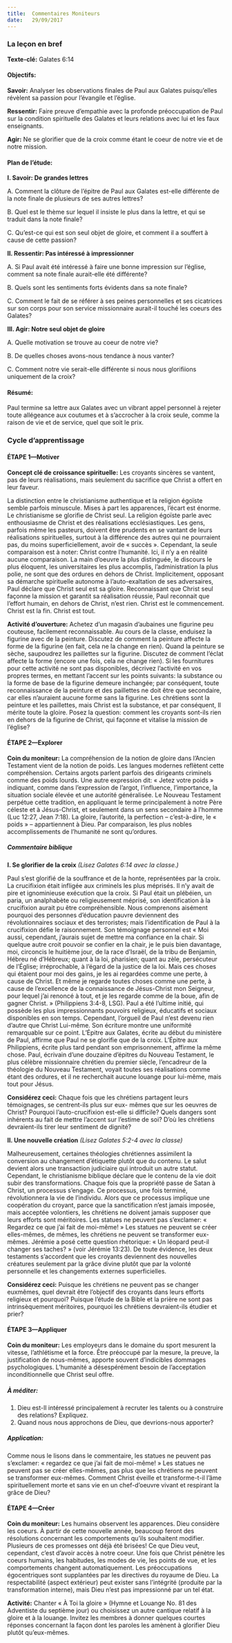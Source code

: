 ```yaml
---
title:  Commentaires Moniteurs
date:   29/09/2017
---
```

### La leçon en bref

**Texte-clé:** Galates 6:14

#### Objectifs:

**Savoir:** Analyser les observations finales de Paul aux Galates puisqu’elles révèlent sa passion pour l’évangile  et l’église. 

**Ressentir:** Faire preuve d’empathie avec la profonde préoccupation de Paul sur la condition spirituelle des  Galates et leurs relations avec lui et les faux enseignants. 

**Agir:** Ne se glorifier que de la croix comme étant le coeur de notre vie et de notre mission. 

#### Plan de l’étude:

**I. Savoir: De grandes lettres**

A. Comment la clôture de l’épitre de Paul aux Galates est-elle différente de la note finale de plusieurs de ses  autres lettres? 

B. Quel est le thème sur lequel il insiste le plus dans la lettre, et qui se traduit dans la note finale? 

C. Qu’est-ce qui est son seul objet de gloire, et comment il a souffert à cause de cette passion?

**II. Ressentir: Pas intéressé à impressionner**

A. Si Paul avait été intéressé à faire une bonne impression sur l’église, comment sa note finale aurait-elle été  différente?

B. Quels sont les sentiments forts évidents dans sa note finale? 

C. Comment le fait de se référer à ses peines personnelles et ses cicatrices sur son corps pour son service  missionnaire aurait-il touché les coeurs des Galates? 

**III. Agir: Notre seul objet de gloire**

A. Quelle motivation se trouve au coeur de notre vie?

B. De quelles choses avons-nous tendance à nous vanter?

C. Comment notre vie serait-elle différente si nous nous glorifiions uniquement de la croix?

#### Résumé: 

Paul termine sa lettre aux Galates avec un vibrant appel personnel à rejeter toute allégeance aux coutumes et  à s’accrocher à la croix seule, comme la raison de vie et de service, quel que soit le prix. 

### Cycle d’apprentissage

#### ÉTAPE 1—Motiver

**Concept clé de croissance spirituelle:** Les croyants sincères se vantent, pas de leurs réalisations, mais  seulement du sacrifice que Christ a offert en leur faveur. 

La distinction entre le christianisme authentique et la religion égoïste semble parfois minuscule. Mises à part  les apparences, l’écart est énorme. Le christianisme se glorifie de Christ seul. La religion égoïste parle avec  enthousiasme de Christ et des réalisations ecclésiastiques. Les gens, parfois même les pasteurs, doivent être  prudents en se vantant de leurs réalisations spirituelles, surtout à la différence des autres qui ne pourraient  pas, du moins superficiellement, avoir de « succès ». Cependant, la seule comparaison est à noter: Christ contre  l’humanité. Ici, il n’y a en réalité aucune comparaison. La main d’oeuvre la plus distinguée, le discours le plus  éloquent, les universitaires les plus accomplis, l’administration la plus polie, ne sont que des ordures en dehors  de Christ. Implicitement, opposant sa démarche spirituelle autonome à l’auto-exaltation de ses adversaires, Paul déclare que Christ seul est sa gloire. Reconnaissant que Christ seul façonne la mission et garantit sa  réalisation réussie, Paul reconnait que l’effort humain, en dehors de Christ, n’est rien. Christ est le commencement. Christ est la fin. Christ est tout. 
 
**Activité d’ouverture:** Achetez d’un magasin d’aubaines une figurine peu couteuse, facilement reconnaissable.  Au cours de la classe, enduisez la figurine avec de la peinture. Discutez de comment la peinture affecte la  forme de la figurine (en fait, cela ne la change en rien). Quand la peinture se sèche, saupoudrez les paillettes  sur la figurine. Discutez de comment l’éclat affecte la forme (encore une fois, cela ne change rien). Si les  fournitures pour cette activité ne sont pas disponibles, décrivez l’activité en vos propres termes, en mettant  l’accent sur les points suivants: la substance ou la forme de base de la figurine demeure inchangée; par conséquent, toute reconnaissance de la peinture et des paillettes ne doit être que secondaire, car elles  n’auraient aucune forme sans la figurine. Les chrétiens sont la peinture et les paillettes, mais Christ est la  substance, et par conséquent, Il mérite toute la gloire. Posez la question: comment les croyants sont-ils rien en  dehors de la figurine de Christ, qui façonne et vitalise la mission de l’église? 

#### ÉTAPE 2—Explorer

**Coin du moniteur:** La compréhension de la notion de gloire dans l’Ancien Testament vient de la notion de  poids. Les langues modernes reflètent cette compréhension. Certains argots parlent parfois des dirigeants  criminels comme des poids lourds. Une autre expression dit: « Jetez votre poids » indiquant, comme dans l’expression de l’argot, l’influence, l’importance, la situation sociale élevée et une autorité généralisée. Le  Nouveau Testament perpétue cette tradition, en appliquant le terme principalement à notre Père céleste et à Jésus-Christ, et seulement dans un sens secondaire à l’homme (Luc 12:27, Jean 7:18). La gloire, l’autorité, la  perfection – c’est-à-dire, le « poids » – appartiennent à Dieu. Par comparaison, les plus nobles accomplissements de l’humanité ne sont qu’ordures. 

##### Commentaire biblique

**I. Se glorifier de la croix** *(Lisez Galates 6:14 avec la classe.)*

Paul s’est glorifié de la souffrance et de la honte, représentées par la croix. La crucifixion était infligée aux  criminels les plus méprisés. Il n’y avait de pire et ignominieuse exécution que la croix. Si Paul était un  plébéien, un paria, un analphabète ou religieusement méprisé, son identification à la crucifixion aurait pu être  compréhensible. Nous comprenons aisément pourquoi des personnes d’éducation pauvre deviennent des  révolutionnaires sociaux et des terroristes; mais l’identification de Paul à la crucifixion défie le raisonnement.  Son témoignage personnel est « Moi aussi, cependant, j’aurais sujet de mettre ma confiance en la chair. Si  quelque autre croit pouvoir se confier en la chair, je le puis bien davantage, moi, circoncis le huitième jour, de  la race d’Israël, de la tribu de Benjamin, Hébreu né d’Hébreux; quant à la loi, pharisien; quant au zèle,  persécuteur de l’Église; irréprochable, à l’égard de la justice de la loi. Mais ces choses qui étaient pour moi des  gains, je les ai regardées comme une perte, à cause de Christ. Et même je regarde toutes choses comme une  perte, à cause de l’excellence de la connaissance de Jésus-Christ mon Seigneur, pour lequel j’ai renoncé à tout,  et je les regarde comme de la boue, afin de gagner Christ. » (Philippiens 3:4-8, LSG). Paul a été l’ultime initié,  qui possède les plus impressionnants pouvoirs religieux, éducatifs et sociaux disponibles en son temps.  Cependant, l’orgueil de Paul n’est devenu rien d’autre que Christ Lui-même. Son écriture montre une uniformité  remarquable sur ce point. L’Épitre aux Galates, écrite au début du ministère de Paul, affirme que Paul ne se  glorifie que de la croix. L’Épitre aux Philippiens, écrite plus tard pendant son emprisonnement, affirme la même  chose. Paul, écrivain d’une douzaine d’épitres du Nouveau Testament, le plus célèbre missionnaire chrétien du  premier siècle, l’encadreur de la théologie du Nouveau Testament, voyait toutes ses réalisations comme étant  des ordures, et il ne recherchait aucune louange pour lui-même, mais tout pour Jésus. 

**Considérez ceci:** Chaque fois que les chrétiens partagent leurs témoignages, se centrent-ils plus sur eux- mêmes que sur les oeuvres de Christ? Pourquoi l’auto-crucifixion est-elle si difficile? Quels dangers sont  inhérents au fait de mettre l’accent sur l’estime de soi? D’où les chrétiens devraient-ils tirer leur sentiment de  dignité?

**II. Une nouvelle création** *(Lisez Galates 5:2-4 avec la classe)*

Malheureusement, certaines théologies chrétiennes assimilent la conversion au changement d’étiquette plutôt  que du contenu. Le salut devient alors une transaction judiciaire qui introduit un autre statut. Cependant, le  christianisme biblique déclare que le contenu de la vie doit subir des transformations. Chaque fois que la  propriété passe de Satan à Christ, un processus s’engage. Ce processus, une fois terminé, révolutionnera la vie  de l’individu. Alors que ce processus implique une coopération du croyant, parce que la sanctification n’est  jamais imposée, mais acceptée volontiers, les chrétiens ne doivent jamais supposer que leurs efforts sont méritoires. Les statues ne peuvent pas s’exclamer: « Regardez ce que j’ai fait de moi-même! » Les statues ne  peuvent se créer elles-mêmes, de mêmes, les chrétiens ne peuvent se transformer eux-mêmes. Jérémie a posé  cette question rhétorique: « Un léopard peut-il changer ses taches? » (voir Jérémie 13:23). De toute évidence,  les deux testaments s’accordent que les croyants deviennent des nouvelles créatures seulement par la grâce divine plutôt que par la volonté personnelle et les changements externes superficielles. 

**Considérez ceci:** Puisque les chrétiens ne peuvent pas se changer euxmêmes, quel devrait être l’objectif des  croyants dans leurs efforts religieux et pourquoi? Puisque l’étude de la Bible et la prière ne sont pas  intrinsèquement méritoires, pourquoi les chrétiens devraient-ils étudier et prier? 

#### ÉTAPE 3—Appliquer

**Coin du moniteur:** Les employeurs dans le domaine du sport mesurent la vitesse, l’athlétisme et la force.  Être préoccupé par la mesure, la preuve, la justification de nous-mêmes, apporte souvent d’indicibles  dommages psychologiques. L’humanité a désespérément besoin de l’acceptation inconditionnelle que Christ  seul offre. 

##### À méditer:
1. Dieu est-Il intéressé principalement à recruter les talents ou à construire des relations? Expliquez.
2. Quand nous nous approchons de Dieu, que devrions-nous apporter?

##### Application:

Comme nous le lisons dans le commentaire, les statues ne peuvent pas s’exclamer: « regardez ce que j’ai fait de  moi-même! » Les statues ne peuvent pas se créer elles-mêmes, pas plus que les chrétiens ne peuvent se transformer eux-mêmes. Comment Christ éveille et transforme-t-il l’âme spirituellement morte et sans vie en  un chef-d’oeuvre vivant et respirant la grâce de Dieu? 

#### ÉTAPE 4—Créer

**Coin du moniteur:** Les humains observent les apparences. Dieu considère les coeurs. À partir de cette  nouvelle année, beaucoup feront des résolutions concernant les comportements qu’ils souhaitent modifier. Plusieurs de ces promesses ont déjà été brisées! Ce que Dieu veut, cependant, c’est d’avoir accès à notre coeur.  Une fois que Christ pénètre les coeurs humains, les habitudes, les modes de vie, les points de vue, et les  comportements changent automatiquement. Les préoccupations égocentriques sont supplantées par les  directives du royaume de Dieu. La respectabilité (aspect extérieur) peut exister sans l’intégrité (produite par la  transformation interne), mais Dieu n’est pas impressionné par un tel état. 

**Activité:** Chanter « À Toi la gloire » (Hymne et Louange No. 81 des Adventiste du septième jour) ou  choisissez un autre cantique relatif à la gloire et à la louange. Invitez les membres à donner quelques courtes réponses concernant la façon dont les paroles les amènent à glorifier Dieu plutôt qu’eux-mêmes. 